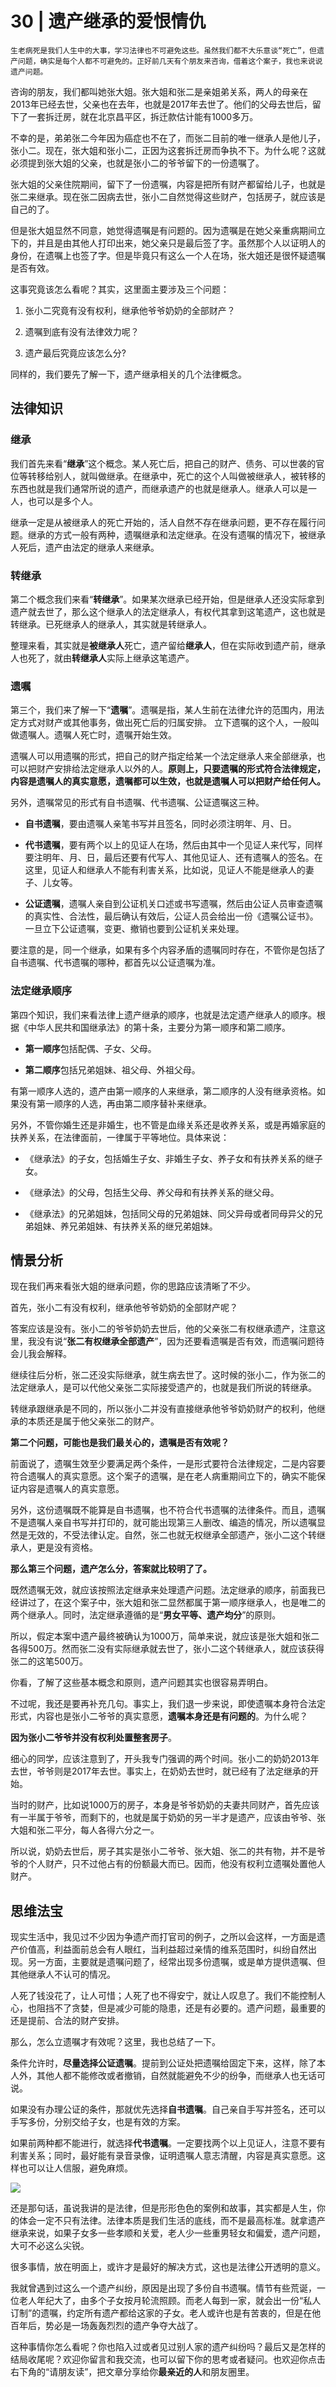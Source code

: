 # 30 | 遗产继承的爱恨情仇

    生老病死是我们人生中的大事，学习法律也不可避免这些。虽然我们都不大乐意谈“死亡”，但遗产问题，确实是每个人都不可避免的。正好前几天有个朋友来咨询，借着这个案子，我也来说说遗产问题。

咨询的朋友，我们都叫她张大姐。张大姐和张二是亲姐弟关系，两人的母亲在2013年已经去世，父亲也在去年，也就是2017年去世了。他们的父母去世后，留下了一套拆迁房，就在北京昌平区，拆迁款估计能有1000多万。

不幸的是，弟弟张二今年因为癌症也不在了，而张二目前的唯一继承人是他儿子，张小二。现在，张大姐和张小二，正因为这套拆迁房而争执不下。为什么呢？这就必须提到张大姐的父亲，也就是张小二的爷爷留下的一份遗嘱了。

张大姐的父亲住院期间，留下了一份遗嘱，内容是把所有财产都留给儿子，也就是张二来继承。现在张二因病去世，张小二自然觉得这些财产，包括房子，就应该是自己的了。

但是张大姐显然不同意，她觉得遗嘱是有问题的。因为遗嘱是在她父亲重病期间立下的，并且是由其他人打印出来，她父亲只是最后签了字。虽然那个人以证明人的身份，在遗嘱上也签了字。但是毕竟只有这么一个人在场，张大姐还是很怀疑遗嘱是否有效。

这事究竟该怎么看呢？其实，这里面主要涉及三个问题：

1.  张小二究竟有没有权利，继承他爷爷奶奶的全部财产？
    
2.  遗嘱到底有没有法律效力呢？
    
3.  遗产最后究竟应该怎么分?
    

同样的，我们要先了解一下，遗产继承相关的几个法律概念。

## 法律知识

### 继承

我们首先来看“**继承**”这个概念。某人死亡后，把自己的财产、债务、可以世袭的官位等转移给别人，就叫做继承。在继承中，死亡的这个人叫做被继承人，被转移的东西也就是我们通常所说的遗产，而继承遗产的也就是继承人。继承人可以是一人，也可以是多个人。

继承一定是从被继承人的死亡开始的，活人自然不存在继承问题，更不存在履行问题。继承的方式一般有两种，遗嘱继承和法定继承。在没有遗嘱的情况下，被继承人死后，遗产由法定的继承人来继承。

### 转继承

第二个概念我们来看“**转继承**”。如果某次继承已经开始，但是继承人还没实际拿到遗产就去世了，那么这个继承人的法定继承人，有权代其拿到这笔遗产，这也就是转继承。已死继承人的继承人，其实就是转继承人。

整理来看，其实就是**被继承人**死亡，遗产留给**继承人**，但在实际收到遗产前，继承人也死了，就由**转继承人**实际上继承这笔遗产。

### 遗嘱

第三个，我们来了解一下“**遗嘱**”。遗嘱是指，某人生前在法律允许的范围内，用法定方式对财产或其他事务，做出死亡后的归属安排。 立下遗嘱的这个人，一般叫做遗嘱人。遗嘱人死亡时，遗嘱开始生效。

遗嘱人可以用遗嘱的形式，把自己的财产指定给某一个法定继承人来全部继承，也可以把财产安排给法定继承人以外的人。**原则上，只要遗嘱的形式符合法律规定，内容是遗嘱人的真实意愿，遗嘱都可以生效，也就是遗嘱人可以把财产给任何人。**

另外，遗嘱常见的形式有自书遗嘱、代书遗嘱、公证遗嘱这三种。

*   **自书遗嘱**，要由遗嘱人亲笔书写并且签名，同时必须注明年、月、日。
    
*   **代书遗嘱**，要有两个以上的见证人在场，然后由其中一个见证人来代写，同样要注明年、月、日，最后还要有代写人、其他见证人、还有遗嘱人的签名。在这里，见证人和继承人不能有利害关系，比如说，见证人不能是继承人的妻子、儿女等。
    
*   **公证遗嘱**，遗嘱人亲自到公证机关口述或书写遗嘱，然后由公证人员审查遗嘱的真实性、合法性，最后确认有效后，公证人员会给出一份《遗嘱公证书》。一旦立下公证遗嘱，变更、撤销也要到公证机关来处理。
    

要注意的是，同一个继承，如果有多个内容矛盾的遗嘱同时存在，不管你是包括了自书遗嘱、代书遗嘱的哪种，都首先以公证遗嘱为准。

### 法定继承顺序

第四个知识，我们来看法律上遗产继承的顺序，也就是法定遗产继承人的顺序。根据《中华人民共和国继承法》的第十条，主要分为第一顺序和第二顺序。

*   **第一顺序**包括配偶、子女、父母。
    
*   **第二顺序**包括兄弟姐妹、祖父母、外祖父母。
    

有第一顺序人选的，遗产由第一顺序的人来继承，第二顺序的人没有继承资格。如果没有第一顺序的人选，再由第二顺序替补来继承。

另外，不管你婚生还是非婚生，也不管是血缘关系还是收养关系，或是再婚家庭的扶养关系，在法律面前，一律属于平等地位。具体来说：

*   《继承法》的子女，包括婚生子女、非婚生子女、养子女和有扶养关系的继子女。
    
*   《继承法》的父母，包括生父母、养父母和有扶养关系的继父母。
    
*   《继承法》的兄弟姐妹，包括同父母的兄弟姐妹、同父异母或者同母异父的兄弟姐妹、养兄弟姐妹、有扶养关系的继兄弟姐妹。
    

## 情景分析

现在我们再来看张大姐的继承问题，你的思路应该清晰了不少。

首先，张小二有没有权利，继承他爷爷奶奶的全部财产呢？

答案应该是没有。张小二的爷爷奶奶去世后，他的父亲张二有权继承遗产，注意这里，我没有说“**张二有权继承全部遗产**”，因为还要看遗嘱是否有效，而遗嘱问题待会儿我会解释。

继续往后分析，张二还没实际继承，就生病去世了。这时候的张小二，作为张二的法定继承人，是可以代他父亲张二实际接受遗产的，也就是我们所说的转继承。

转继承跟继承是不同的，所以张小二并没有直接继承他爷爷奶奶财产的权利，他继承的本质还是属于他父亲张二的财产。

**第二个问题，可能也是我们最关心的，遗嘱是否有效呢？**

前面说了，遗嘱生效至少要满足两个条件，一是形式要符合法律规定，二是内容要符合遗嘱人的真实意愿。这个案子的遗嘱，是在老人病重期间立下的，确实不能保证内容是遗嘱人的真实意愿。

另外，这份遗嘱既不能算是自书遗嘱，也不符合代书遗嘱的法律条件。而且，遗嘱不是遗嘱人亲自书写并打印的，就可能出现第三人删改、编造的情况，所以遗嘱显然是无效的，不受法律认定。自然，张二也就无权继承全部遗产，张小二这个转继承人，更是没有资格。

**那么第三个问题，遗产怎么分，答案就比较明了了。**

既然遗嘱无效，就应该按照法定继承来处理遗产问题。法定继承的顺序，前面我已经讲过了，在这个案子中，张大姐和张二显然都属于第一顺序继承人，也是唯二的两个继承人。同时，法定继承遵循的是“**男女平等、遗产均分**”的原则。

所以，假定本案中遗产最终被确认为1000万，简单来说，就应该是张大姐和张二各得500万。然而张二没有实际继承就去世了，张小二这个转继承人，就应该获得张二的这笔500万。

你看，了解了这些基本概念和原则，遗产问题其实也很容易弄明白。

不过呢，我还是要再补充几句。事实上，我们退一步来说，即使遗嘱本身符合法定形式，内容也是张小二爷爷的真实意愿，**遗嘱本身还是有问题的**。为什么呢？

**因为张小二爷爷并没有权利处置整套房子**。

细心的同学，应该注意到了，开头我专门强调的两个时间。张小二的奶奶2013年去世，爷爷则是2017年去世。事实上，在奶奶去世时，就已经有了法定继承的开始。

当时的财产，比如说1000万的房子，本身是爷爷奶奶的夫妻共同财产，首先应该有一半属于爷爷，而剩下的，也就是属于奶奶的另一半才是遗产，应该由爷爷、张大姐和张二平分，每人各得六分之一。

所以说，奶奶去世后，房子其实是张小二爷爷、张大姐、张二的共有物，并不是爷爷的个人财产，只不过他占有的份额最大而已。因而，他没有权利立遗嘱处置他人财产。

## 思维法宝

现实生活中，我见过不少因为争遗产而打官司的例子，之所以会这样，一方面是遗产价值高，利益面前总会有人眼红，当利益超过亲情的维系范围时，纠纷自然出现。另一方面，主要就是遗嘱问题了，经常出现多份遗嘱，或是单方提供遗嘱、但其他继承人不认可的情况。

人死了钱没花了，让人可惜；人死了也不得安宁，就让人叹息了。我们不能控制人心，也阻挡不了贪婪，但是减少可能的隐患，还是有必要的。遗产问题，最重要的还是提前、合法的财产安排。

那么，怎么立遗嘱才有效呢？这里，我也总结了一下。

条件允许时，**尽量选择公证遗嘱**。提前到公证处把遗嘱给固定下来，这样，除了本人外，其他人都不能修改或者撤销，自然就能避免不少的纷争，而继承人也无话可说。

如果没有办理公证的条件，那就优先选择**自书遗嘱**。自己亲自手写并签名，还可以手写多份，分别交给子女，也是有效的方案。

如果前两种都不能进行，就选择**代书遗嘱**。一定要找两个以上见证人，注意不要有利害关系；同时，最好能有录音录像，证明遗嘱人意志清醒，内容是真实意愿。这样也可以让人信服，避免麻烦。

![](https://static001.geekbang.org/resource/image/6c/66/6ceb2015c9e968ad188f83c804869766.jpg)

还是那句话，虽说我讲的是法律，但是形形色色的案例和故事，其实都是人生，你的体会一定不只有法律。法律本质是我们生活的底线，而不是最高标准。就拿遗产继承来说，如果子女多一些孝顺和关爱，老人少一些重男轻女和偏爱，遗产问题，大可不必这么尖锐。

很多事情，放在明面上，或许才是最好的解决方式，这也是法律公开透明的意义。

我就曾遇到过这么一个遗产纠纷，原因是出现了多份自书遗嘱。情节有些荒诞，一位老人年纪大了，由多个子女按月轮流照顾。而老人每到一家，就会出一份“私人订制”的遗嘱，约定所有遗产都给这家的子女。老人或许也是有苦衷的，但是在他百年后，势必是一场轰轰烈烈的遗产争夺大战了。

这种事情你怎么看呢？你也陷入过或者见过别人家的遗产纠纷吗？最后又是怎样的结局收尾呢？欢迎你留言和我交流，也可以留下你的思考或者疑问。也欢迎你点击右下角的“请朋友读”，把文章分享给你**最亲近的人**和朋友圈里。
    